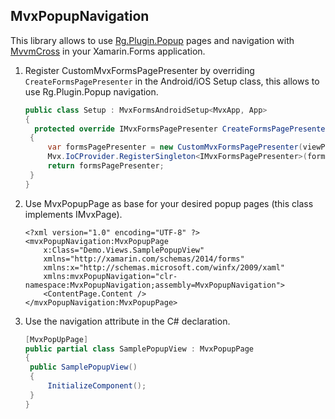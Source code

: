 ## MvxPopupNavigation

This library allows to use [Rg.Plugin.Popup](https://github.com/rotorgames/Rg.Plugins.Popup) pages and navigation with [MvvmCross](https://www.mvvmcross.com/) in your Xamarin.Forms application.

1. Register CustomMvxFormsPagePresenter by overriding `CreateFormsPagePresenter` in the Android/iOS Setup class, this allows to use Rg.Plugin.Popup navigation.

   ```c#
   public class Setup : MvxFormsAndroidSetup<MvxApp, App>
   {
     protected override IMvxFormsPagePresenter CreateFormsPagePresenter(IMvxFormsViewPresenter viewPresenter)
   	{
   		var formsPagePresenter = new CustomMvxFormsPagePresenter(viewPresenter);
   		Mvx.IoCProvider.RegisterSingleton<IMvxFormsPagePresenter>(formsPagePresenter);
   		return formsPagePresenter;
   	}
   }
   ```

   

2. Use MvxPopupPage as base for your desired popup pages (this class implements IMvxPage). 

   ```xaml
   <?xml version="1.0" encoding="UTF-8" ?>
   <mvxPopupNavigation:MvxPopupPage
       x:Class="Demo.Views.SamplePopupView"
       xmlns="http://xamarin.com/schemas/2014/forms"
       xmlns:x="http://schemas.microsoft.com/winfx/2009/xaml"
       xmlns:mvxPopupNavigation="clr-namespace:MvxPopupNavigation;assembly=MvxPopupNavigation">
       <ContentPage.Content />
   </mvxPopupNavigation:MvxPopupPage>
   ```

   

3. Use the navigation attribute in the  C# declaration. 

   ```c#
   [MvxPopUpPage]
   public partial class SamplePopupView : MvxPopupPage
   {
   	public SamplePopupView()
   	{
   		InitializeComponent();
   	}
   }
   ```

   

   

   